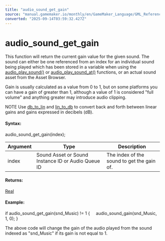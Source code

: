 ```yaml
---
title: "audio_sound_get_gain"
source: "manual.gamemaker.io/monthly/en/GameMaker_Language/GML_Reference/Asset_Management/Audio/audio_sound_get_gain.htm"
converted: "2025-09-14T03:59:32.427Z"
---
```


# audio\_sound\_get\_gain

This function will return the current gain value for the given sound. The sound can either be one referenced from an index for an individual sound being played which has been stored in a variable when using the [audio\_play\_sound()](audio_play_sound.md) or [audio\_play\_sound\_at()](audio_play_sound_at.md) functions, or an actual sound asset from the Asset Browser.

Gain is usually calculated as a value from 0 to 1, but on some platforms you can have a gain of greater than 1, although a value of 1 is considered "full volume" and anything greater may introduce audio clipping.

NOTE Use [db\_to\_lin](db_to_lin.md) and [lin\_to\_db](lin_to_db.md) to convert back and forth between linear gains and gains expressed in decibels (dB).

#### Syntax:

audio\_sound\_get\_gain(index);

| Argument | Type | Description |
| --- | --- | --- |
| index | Sound Asset or Sound Instance ID or Audio Queue ID | The index of the sound to get the gain of. |

#### Returns:

[Real](../../../GML_Overview/Data_Types.md)

#### Example:

if audio\_sound\_get\_gain(snd\_Music) != 1
{
    audio\_sound\_gain(snd\_Music, 1, 0);
}

The above code will change the gain of the audio played from the sound indexed as "snd\_Music" if its gain is not equal to 1.